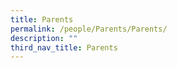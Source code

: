 ```yaml
---
title: Parents
permalink: /people/Parents/Parents/
description: ""
third_nav_title: Parents
---
```

